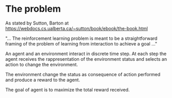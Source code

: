 

# The problem

As stated by Sutton, Barton at https://webdocs.cs.ualberta.ca/~sutton/book/ebook/the-book.html

"... The reinforcement learning problem is meant to be a straightforward framing of the problem of learning from interaction to achieve a goal ..."

An agent and an environment interact in discrete time step. At each step the agent receives the rappresentation of the environment status and selects an action to change the environment.

The environment change the status as consequence of action performed and produce a reward to the agent.

The goal of agent is to maximize the total reward received.
